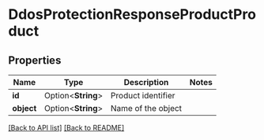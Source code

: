 # DdosProtectionResponseProductProduct

## Properties

Name | Type | Description | Notes
------------ | ------------- | ------------- | -------------
**id** | Option<**String**> | Product identifier | 
**object** | Option<**String**> | Name of the object | 

[[Back to API list]](../README.md#documentation-for-api-endpoints) [[Back to README]](../README.md)


